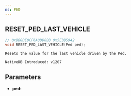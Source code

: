 ```yaml
---
ns: PED
---
```

## RESET_PED_LAST_VEHICLE

```c
// 0xBB8DE8CF6A8DD8BB 0x5E3B5942
void RESET_PED_LAST_VEHICLE(Ped ped);
```

```
Resets the value for the last vehicle driven by the Ped.

NativeDB Introduced: v1207
```

## Parameters
* **ped**:
